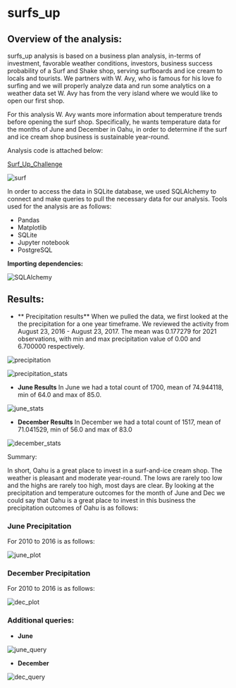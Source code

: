 # surfs_up

## Overview of the analysis:
surfs_up analysis is based on a business plan analysis, in-terms of investment, favorable weather conditions, investors, business success probability of a Surf and Shake shop, serving surfboards and ice cream to locals and tourists. We partners with W. Avy, who is famous for his love fo surfing and we will properly analyze data and run some analytics on a weather data set W. Avy has from the very island where we would like to open our first shop. 

For this analysis W. Avy wants more information about temperature trends before opening the surf shop. Specifically, he wants temperature data for the months of June and December in Oahu, in order to determine if the surf and ice cream shop business is sustainable year-round. 

Analysis code is attached below:

[Surf_Up_Challenge](/SurfsUp_Challenge.ipynb)

![surf](https://user-images.githubusercontent.com/111251560/198156217-afc93560-f16c-45aa-ba94-ea1c323e2cb9.png)

In order to access the data in SQLite database, we used SQLAlchemy to connect and make queries to pull the necessary data for our analysis. Tools used for the analysis are as follows:
- Pandas
- Matplotlib
- SQLite
- Jupyter notebook
- PostgreSQL

**Importing dependencies:**

![SQLAlchemy](https://user-images.githubusercontent.com/111251560/198157093-aab342b4-bb60-42ef-bdab-f88a50026e0d.png)

## Results: 

- ** Precipitation results**
When we pulled the data, we first looked at the the precipitation for a one year timeframe. We reviewed the activity from August 23, 2016 - August 23, 2017. The mean was 0.177279 for 2021 observations, with min and max precipitation value of 0.00 and 6.700000 respectively.

![precipitation](https://user-images.githubusercontent.com/111251560/198177191-3d8d3fc2-e130-4f87-b539-63aab8e060cf.png)

![precipitation_stats](https://user-images.githubusercontent.com/111251560/198177176-cc285f9b-c182-4e45-b80b-9b4fa9e50010.png)

- **June Results** 
In June we had a total count of 1700, mean of 74.944118, min of 64.0 and max of 85.0.

![june_stats](https://user-images.githubusercontent.com/111251560/198178363-63716a8b-211f-437b-bf7b-e90aea73c341.png)

- **December Results**
In December we had a total count of 1517, mean of 71.041529, min of 56.0 and max of 83.0

![december_stats](https://user-images.githubusercontent.com/111251560/198178465-0c108d25-0b5f-4b83-84eb-a9b9ef45239f.png)

Summary:

In short, Oahu is a great place to invest in a surf-and-ice cream shop. The weather is pleasant and moderate year-round. The lows are rarely too low and the highs are rarely too high, most days are clear. By looking at the precipitation and temperature outcomes for the month of June and Dec we could say that Oahu is a great place to invest in this business the precipitation outcomes of Oahu is as follows:

### June Precipitation 
For 2010 to 2016 is as follows:

![june_plot](https://user-images.githubusercontent.com/111251560/198185113-99a2ae2b-2185-4f2f-8791-0796e84c0d67.png)

### December Precipitation
For 2010 to 2016 is as follows:

![dec_plot](https://user-images.githubusercontent.com/111251560/198185186-c0b471d8-6c67-4d3d-95c7-449e1452ab97.png)

### Additional queries:

- **June**

![june_query](https://user-images.githubusercontent.com/111251560/198185344-15eb4c0f-8420-420b-89ff-21153ee182cf.png)

- **December**

![dec_query](https://user-images.githubusercontent.com/111251560/198185370-1d803373-5da6-405a-8ae0-954e247dd4e2.png)
